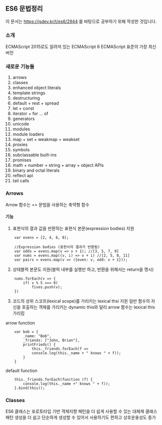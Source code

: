 ## ES6 문법정리

이 문서는 https://jsdev.kr/t/es6/2944 를 바탕으로 공부하기 위해 작성한 것입니다.

### 소개
ECMAScript 2015로도 알려저 있는 ECMAScript 6
ECMAScript 표준의 가장 최신 버전

### 새로운 기능들
1. arrows
2. classes
3. enhanced object literals
4. template strings
5. destructuring
6. default + rest + spread
7. let + const
8. iterator + for ... of
9. generators
10. unicode
11. modules
12. module loaders
13. map + set + weakmap + weakset
14. proxies
15. symbols
16. subclassable built-ins
17. promises
18. math + number + string + array + object APIs
19. binary and octal literals
20. reflect api
21. tail calls

### Arrows
Arrow 함수는 => 문법을 사용하는 축약형 함수

#### 기능 
1. 표현식의 결과 값을 반환하는 표현식 본문(expression bodies) 지원
```
    var evens = [2, 4, 6, 8];

    //Expression bodies (표현식의 결과가 반환됨)
    var odds = evens.map(v => v + 1); //[3, 5, 7, 9]
    var nums = evens.map((v, i) => v + i) //[2, 5, 8, 11]
    var pairs = evens.map(v => ({even: v, odd: v + 1})); 
```

2. 상태블럭 본문도 지원(블럭 내부를 실행만 하고, 반환을 위해서는 return을 명시)

```
    nums.forEach(v => {
        if( v % 5 === 0)
            fives.push(v);
    })
```

3. 코드의 상위 스코프(lexical scope)를 가리키는 lexical thsi 지원
일반 함수의 자신을 호출하는 객체를 가리키는 dynamic this와 달리 arrow 함수는 lexical this 가리킴

arrow function
```
    var bob = {
        _name: "Bob",
        _friends: ["John, Brian"],
        printFrieds() {
            this._friends.forEach(f =>
            console.log(this._name + " knows " + f));
        }
    }
```

default function
```
    this._friends.forEach(function (f) {
        console.log(this._name +" knows " + f));
    }.bind(this));
```

### Classes

ES6 클래스는 포로토타입 기반 객체지향 패턴을 더 쉽게 사용할 수 있는 대체제
클래스 패턴 생성을 더 쉽고 단순하게 생성할 수 있어서 사용하기도 편하고 상호운용성도 증가







